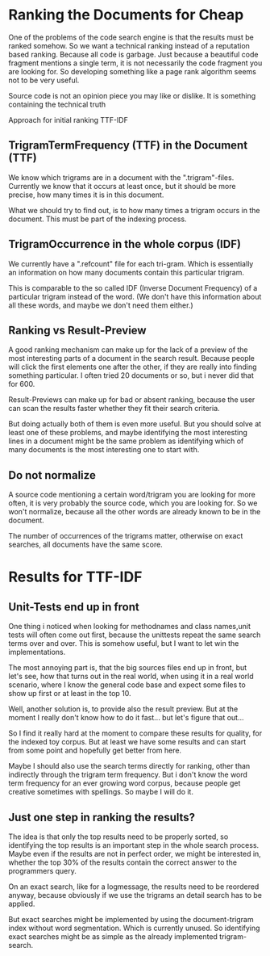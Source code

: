 # Ranking the Documents for Cheap

One of the problems of the code search engine is that the results must be 
ranked somehow. So we want a technical ranking instead of a reputation based 
ranking. Because all code is garbage. Just because a beautiful code fragment 
mentions a single term, it is not necessarily the code fragment you are looking 
for. So developing something like a page rank algorithm seems not to be very 
useful.

Source code is not an opinion piece you may like or dislike. It is something
containing the technical truth

Approach for initial ranking TTF-IDF

## TrigramTermFrequency (TTF) in the Document (TTF) 

We know which trigrams are in a document with the ".trigram"-files. Currently
we know that it occurs at least once, but it should be more precise, how many
times it is in this document. 

What we should try to find out, is to how many times a trigram occurs in the 
document. This must be part of the indexing process.   

## TrigramOccurrence in the whole corpus (IDF)

We currently have a ".refcount" file for each tri-gram. Which is essentially 
an information on how many documents contain this particular trigram.

This is comparable to the so called IDF (Inverse Document Frequency) of a 
particular trigram instead of the word. (We don't have this information about 
all these words, and maybe we don't need them either.)

## Ranking vs Result-Preview

A good ranking mechanism can make up for the lack of a preview of the most 
interesting parts of a document in the search result. Because people will
click the first elements one after the other, if they are really into finding
something particular. I often tried 20 documents or so, but i never did that 
for 600.

Result-Previews can make up for bad or absent ranking, because the user can
scan the results faster whether they fit their search criteria.

But doing actually both of them is even more useful. But you should solve at 
least one of these problems, and maybe identifying the most interesting lines
in a document might be the same problem as identifying which of many documents
is the most interesting one to start with.

## Do not normalize

A source code mentioning a certain word/trigram you are looking for more often, 
it is very probably the source code, which you are looking for. So we won't normalize, 
because all the other words are already known to be in the document.   

The number of occurrences of the trigrams matter, otherwise on exact searches, all documents have the same score.

# Results for TTF-IDF

## Unit-Tests end up in front

One thing i noticed when looking for methodnames and class names,unit tests will 
often come out first, because the unittests repeat the same search terms over and
 over. This is somehow useful, but I want to let win the implementations.

The most annoying part is, that the big sources files end up in front, but let's 
see, how that turns out in the real world, when using it in a real world scenario,
where I know the general code base and expect some files to show up first or at 
least in the top 10.

Well, another solution is, to provide also the result preview. But at the moment I 
really don't know how to do it fast... but let's figure that out...

So I find it really hard at the moment to compare these results for quality, for 
the indexed toy corpus. But at least we have some results and can start from some
point and hopefully get better from here.

Maybe I should also use the search terms directly for ranking, other than indirectly
through the trigram term frequency. But i don't know the word term frequency for an 
ever growing word corpus, because people get creative sometimes with spellings. So
maybe I will do it.


## Just one step in ranking the results?

The idea is that only the top results need to be properly sorted, so identifying the
top results is an important step in the whole search process. Maybe even if the 
results are not in perfect order, we might be interested in, whether the top 30% of
the results contain the correct answer to the programmers query. 

On an exact search, like for a logmessage, the results need to be reordered anyway, 
because obviously if we use the trigrams an detail search has to be applied.

But exact searches might be implemented by using the document-trigram index without 
word segmentation. Which is currently unused. So identifying exact searches might be 
as simple as the already implemented trigram-search. 